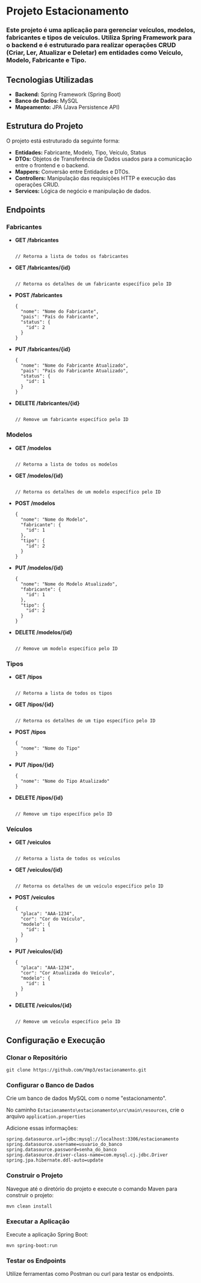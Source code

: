 <h1>Projeto Estacionamento</h1>

<h3>Este projeto é uma aplicação para gerenciar veículos, modelos, fabricantes e tipos de veículos. Utiliza Spring Framework para o backend e é estruturado para realizar operações CRUD (Criar, Ler, Atualizar e Deletar) em entidades como Veículo, Modelo, Fabricante e Tipo.</h3>

<h2>Tecnologias Utilizadas</h2>
<ul>
    <li><strong>Backend:</strong> Spring Framework (Spring Boot)</li>
    <li><strong>Banco de Dados:</strong> MySQL</li>
    <li><strong>Mapeamento:</strong> JPA (Java Persistence API)</li>
</ul>

<h2>Estrutura do Projeto</h2>
<p>O projeto está estruturado da seguinte forma:</p>
<ul>
    <li><strong>Entidades:</strong> Fabricante, Modelo, Tipo, Veículo, Status</li>
    <li><strong>DTOs:</strong> Objetos de Transferência de Dados usados para a comunicação entre o frontend e o backend.</li>
    <li><strong>Mappers:</strong> Conversão entre Entidades e DTOs.</li>
    <li><strong>Controllers:</strong> Manipulação das requisições HTTP e execução das operações CRUD.</li>
    <li><strong>Services:</strong> Lógica de negócio e manipulação de dados.</li>
</ul>

<h2>Endpoints</h2>

<h3>Fabricantes</h3>
<ul>
    <li><strong>GET /fabricantes</strong>
        <pre><code>
// Retorna a lista de todos os fabricantes
</code></pre>
    </li>
    <li><strong>GET /fabricantes/{id}</strong>
        <pre><code>
// Retorna os detalhes de um fabricante específico pelo ID
</code></pre>
    </li>
    <li><strong>POST /fabricantes</strong>
        <pre><code>{
  "nome": "Nome do Fabricante",
  "pais": "País do Fabricante",
  "status": {
    "id": 2
  }
}</code></pre>
    </li>
    <li><strong>PUT /fabricantes/{id}</strong>
        <pre><code>{
  "nome": "Nome do Fabricante Atualizado",
  "pais": "País do Fabricante Atualizado",
  "status": {
    "id": 1
  }
}</code></pre>
    </li>
    <li><strong>DELETE /fabricantes/{id}</strong>
        <pre><code>
// Remove um fabricante específico pelo ID
</code></pre>
    </li>
</ul>

<h3>Modelos</h3>
<ul>
    <li><strong>GET /modelos</strong>
        <pre><code>
// Retorna a lista de todos os modelos
</code></pre>
    </li>
    <li><strong>GET /modelos/{id}</strong>
        <pre><code>
// Retorna os detalhes de um modelo específico pelo ID
</code></pre>
    </li>
    <li><strong>POST /modelos</strong>
        <pre><code>{
  "nome": "Nome do Modelo",
  "fabricante": {
    "id": 1
  },
  "tipo": {
    "id": 2
  }
}</code></pre>
    </li>
    <li><strong>PUT /modelos/{id}</strong>
        <pre><code>{
  "nome": "Nome do Modelo Atualizado",
  "fabricante": {
    "id": 1
  },
  "tipo": {
    "id": 2
  }
}</code></pre>
    </li>
    <li><strong>DELETE /modelos/{id}</strong>
        <pre><code>
// Remove um modelo específico pelo ID
</code></pre>
    </li>
</ul>

<h3>Tipos</h3>
<ul>
    <li><strong>GET /tipos</strong>
        <pre><code>
// Retorna a lista de todos os tipos
</code></pre>
    </li>
    <li><strong>GET /tipos/{id}</strong>
        <pre><code>
// Retorna os detalhes de um tipo específico pelo ID
</code></pre>
    </li>
    <li><strong>POST /tipos</strong>
        <pre><code>{
  "nome": "Nome do Tipo"
}</code></pre>
    </li>
    <li><strong>PUT /tipos/{id}</strong>
        <pre><code>{
  "nome": "Nome do Tipo Atualizado"
}</code></pre>
    </li>
    <li><strong>DELETE /tipos/{id}</strong>
        <pre><code>
// Remove um tipo específico pelo ID
</code></pre>
    </li>
</ul>

<h3>Veículos</h3>
<ul>
    <li><strong>GET /veiculos</strong>
        <pre><code>
// Retorna a lista de todos os veículos
</code></pre>
    </li>
    <li><strong>GET /veiculos/{id}</strong>
        <pre><code>
// Retorna os detalhes de um veículo específico pelo ID
</code></pre>
    </li>
    <li><strong>POST /veiculos</strong>
        <pre><code>{
  "placa": "AAA-1234",
  "cor": "Cor do Veículo",
  "modelo": {
    "id": 1
  }
}</code></pre>
    </li>
    <li><strong>PUT /veiculos/{id}</strong>
        <pre><code>{
  "placa": "AAA-1234",
  "cor": "Cor Atualizada do Veículo",
  "modelo": {
    "id": 1
  }
}</code></pre>
    </li>
    <li><strong>DELETE /veiculos/{id}</strong>
        <pre><code>
// Remove um veículo específico pelo ID
</code></pre>
    </li>
</ul>


<h2>Configuração e Execução</h2>

<h3>Clonar o Repositório</h3>
<pre><code>git clone https://github.com/Vmp3/estacionamento.git</code></pre>

<h3>Configurar o Banco de Dados</h3>
<p>Crie um banco de dados MySQL com o nome "estacionamento".</p>
<p>No caminho <code>Estacionamento\estacionamento\src\main\resources</code>, crie o arquivo <code>application.properties</code></p>
<p>Adicione essas informações:</p>
<pre><code>spring.datasource.url=jdbc:mysql://localhost:3306/estacionamento
spring.datasource.username=usuario_do_banco
spring.datasource.password=senha_do_banco
spring.datasource.driver-class-name=com.mysql.cj.jdbc.Driver
spring.jpa.hibernate.ddl-auto=update</code></pre>

<h3>Construir o Projeto</h3>
<p>Navegue até o diretório do projeto e execute o comando Maven para construir o projeto:</p>
<pre><code>mvn clean install</code></pre>

<h3>Executar a Aplicação</h3>
<p>Execute a aplicação Spring Boot:</p>
<pre><code>mvn spring-boot:run</code></pre>

<h3>Testar os Endpoints</h3>
<p>Utilize ferramentas como Postman ou curl para testar os endpoints.</p>

